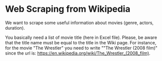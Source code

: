 # Web Scraping from Wikipedia
We want to scrape some useful information about movies (genre, actors, duration).

You basically need a list of movie title (here in Excel file).
Please, be aware that the title name must be equal to the title in the Wiki page. 
For instance, for the movie "The Wrestler" you need to write ""The Wrestler (2008 film)" since the url is: https://en.wikipedia.org/wiki/The_Wrestler_(2008_film).
